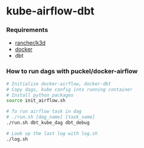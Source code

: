 # kube-airflow-dbt

### Requirements
- [rancher/k3d](https://github.com/rancher/k3d)
- [docker](https://docs.docker.com/get-docker/)
- dbt
### How to run dags with puckel/docker-airflow

```sh
# Initialize docker-airflow, docker-dbt
# Copy dags, kube config into running container
# Install python packages
source init_airflow.sh

# To run airflow task in dag
# ./run.sh [dag_name] [task_name]
./run.sh dbt_kube_dag dbt_debug

# Look up the last log with log.sh
./log.sh
```
